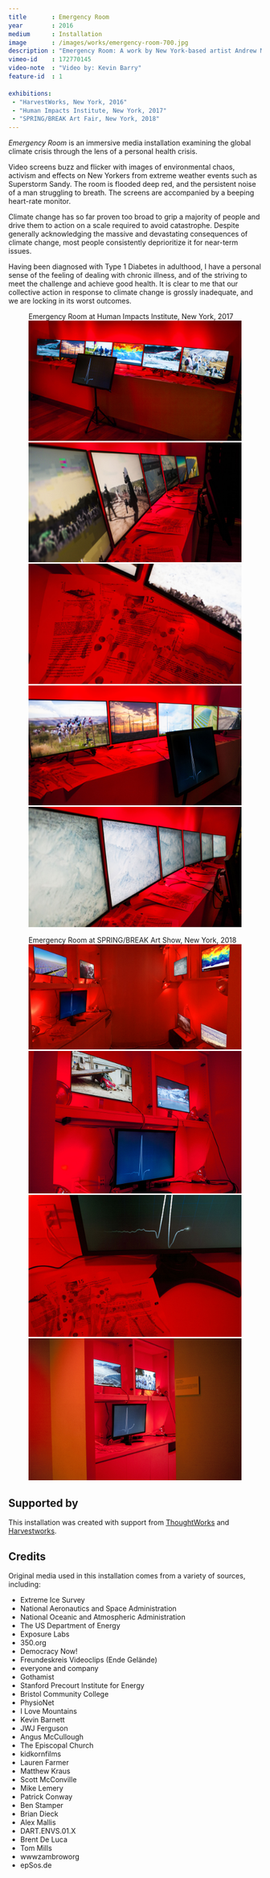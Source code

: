 ```yaml
---
title       : Emergency Room
year        : 2016
medium      : Installation
image       : /images/works/emergency-room-700.jpg
description : "Emergency Room: A work by New York-based artist Andrew McWilliams."
vimeo-id    : 172770145
video-note  : "Video by: Kevin Barry"
feature-id  : 1

exhibitions:
 - "HarvestWorks, New York, 2016"
 - "Human Impacts Institute, New York, 2017"
 - "SPRING/BREAK Art Fair, New York, 2018"
---
```

_Emergency Room_ is an immersive media installation examining the global climate crisis through the lens of a personal health crisis.

Video screens buzz and flicker with images of environmental chaos, activism and effects on New Yorkers from extreme weather events such as Superstorm Sandy. The room is flooded deep red, and the persistent noise of a man struggling to breath. The screens are accompanied by a beeping heart-rate monitor.

Climate change has so far proven too broad to grip a majority of people and drive them to action on a scale required to avoid catastrophe. Despite generally acknowledging the massive and devastating consequences of climate change, most people consistently deprioritize it for near-term issues.

Having been diagnosed with Type 1 Diabetes in adulthood, I have a personal sense of the feeling of dealing with chronic illness, and of the striving to meet the challenge and achieve good health. It is clear to me that our collective action in response to climate change is grossly inadequate, and we are locking in its worst outcomes.

<figure class="shots">
	<figcaption>Emergency Room at Human Impacts Institute, New York, 2017</figcaption>
	<img src="/images/works/emergency-room/emergency-room-hii-1.jpg" alt="Emergency Room at Human Impacts Institute, New York, 2017" />
	<img src="/images/works/emergency-room/emergency-room-hii-2.jpg" alt="Emergency Room at Human Impacts Institute, New York, 2017" />
	<img src="/images/works/emergency-room/emergency-room-hii-3.jpg" alt="Emergency Room at Human Impacts Institute, New York, 2017" />
	<img src="/images/works/emergency-room/emergency-room-hii-4.jpg" alt="Emergency Room at Human Impacts Institute, New York, 2017" />
	<img src="/images/works/emergency-room/emergency-room-hii-5.jpg" alt="Emergency Room at Human Impacts Institute, New York, 2017" />
</figure>

<figure class="shots">
	<figcaption>Emergency Room at SPRING/BREAK Art Show, New York, 2018</figcaption>
	<img src="/images/works/emergency-room/emergency-room-sb-1.jpg" alt="Emergency Room at SPRING/BREAK Art Show, New York, 2018" />
	<img src="/images/works/emergency-room/emergency-room-sb-2.jpg" alt="Emergency Room at SPRING/BREAK Art Show, New York, 2018" />
	<img src="/images/works/emergency-room/emergency-room-sb-3.jpg" alt="Emergency Room at SPRING/BREAK Art Show, New York, 2018" />
	<img src="/images/works/emergency-room/emergency-room-sb-4.jpg" alt="Emergency Room at SPRING/BREAK Art Show, New York, 2018" />
</figure>

## Supported by
This installation was created with support from [ThoughtWorks](https://www.thoughtworks.com/) and [Harvestworks](http://harvestworks.org).

## Credits

Original media used in this installation comes from a variety of sources, including:

- Extreme Ice Survey
- National Aeronautics and Space Administration
- National Oceanic and Atmospheric Administration
- The US Department of Energy
- Exposure Labs
- 350.org
- Democracy Now!
- Freundeskreis Videoclips (Ende Gelände)
- everyone and company
- Gothamist
- Stanford Precourt Institute for Energy
- Bristol Community College
- PhysioNet
- I Love Mountains
- Kevin Barnett
- JWJ Ferguson
- Angus McCullough
- The Episcopal Church
- kidkornfilms
- Lauren Farmer
- Matthew Kraus
- Scott McConville
- Mike Lemery
- Patrick Conway
- Ben Stamper
- Brian Dieck
- Alex Mallis
- DART.ENVS.01.X
- Brent De Luca
- Tom Mills
- wwwzambroworg
- epSos.de